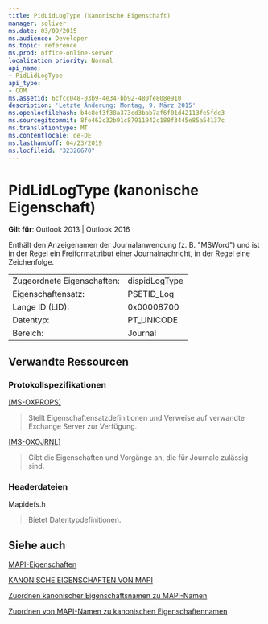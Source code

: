 ```yaml
---
title: PidLidLogType (kanonische Eigenschaft)
manager: soliver
ms.date: 03/09/2015
ms.audience: Developer
ms.topic: reference
ms.prod: office-online-server
localization_priority: Normal
api_name:
- PidLidLogType
api_type:
- COM
ms.assetid: 6cfcc048-03b9-4e34-bb92-480fe808e910
description: 'Letzte Änderung: Montag, 9. März 2015'
ms.openlocfilehash: b4e8ef3f38a373cd3bab7af6f01d42113fe5fdc3
ms.sourcegitcommit: 8fe462c32b91c87911942c188f3445e85a54137c
ms.translationtype: MT
ms.contentlocale: de-DE
ms.lasthandoff: 04/23/2019
ms.locfileid: "32326670"
---
```

# <a name="pidlidlogtype-canonical-property"></a>PidLidLogType (kanonische Eigenschaft)

  
  
**Gilt für**: Outlook 2013 | Outlook 2016 
  
Enthält den Anzeigenamen der Journalanwendung (z. B. "MSWord") und ist in der Regel ein Freiformattribut einer Journalnachricht, in der Regel eine Zeichenfolge.
  
|||
|:-----|:-----|
|Zugeordnete Eigenschaften:  <br/> |dispidLogType  <br/> |
|Eigenschaftensatz:  <br/> |PSETID_Log  <br/> |
|Lange ID (LID):  <br/> |0x00008700  <br/> |
|Datentyp:  <br/> |PT_UNICODE  <br/> |
|Bereich:  <br/> |Journal  <br/> |
   
## <a name="related-resources"></a>Verwandte Ressourcen

### <a name="protocol-specifications"></a>Protokollspezifikationen

[[MS-OXPROPS]](https://msdn.microsoft.com/library/f6ab1613-aefe-447d-a49c-18217230b148%28Office.15%29.aspx)
  
> Stellt Eigenschaftensatzdefinitionen und Verweise auf verwandte Exchange Server zur Verfügung.
    
[[MS-OXOJRNL]](https://msdn.microsoft.com/library/2aa04fd2-0f36-4ce4-9178-c0fc70aa8d43%28Office.15%29.aspx)
  
> Gibt die Eigenschaften und Vorgänge an, die für Journale zulässig sind.
    
### <a name="header-files"></a>Headerdateien

Mapidefs.h
  
> Bietet Datentypdefinitionen.
    
## <a name="see-also"></a>Siehe auch



[MAPI-Eigenschaften](mapi-properties.md)
  
[KANONISCHE EIGENSCHAFTEN VON MAPI](mapi-canonical-properties.md)
  
[Zuordnen kanonischer Eigenschaftsnamen zu MAPI-Namen](mapping-canonical-property-names-to-mapi-names.md)
  
[Zuordnen von MAPI-Namen zu kanonischen Eigenschaftennamen](mapping-mapi-names-to-canonical-property-names.md)

